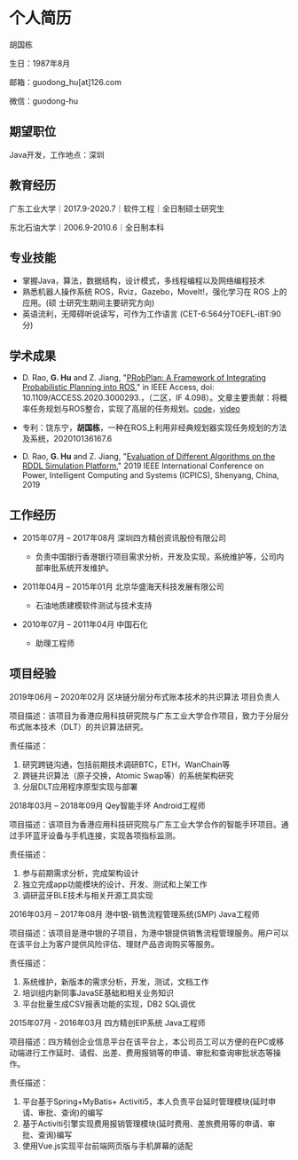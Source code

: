 # 个人简历

胡国栋

生日：1987年8月

邮箱：guodong_hu\[at\]126.com

微信：guodong-hu

## 期望职位

Java开发，工作地点：深圳

## 教育经历

广东工业大学｜2017.9-2020.7｜软件工程｜全日制硕士研究生

东北石油大学｜2006.9-2010.6｜全日制本科

## 专业技能

- 掌握Java，算法，数据结构，设计模式，多线程编程以及网络编程技术
- 熟悉机器人操作系统 ROS，Rviz，Gazebo，MoveIt!，强化学习在 ROS 上的应用。(硕
士研究生期间主要研究方向)
- 英语流利，无障碍听说读写，可作为工作语言 (CET-6:564分TOEFL-iBT:90分)

## 学术成果

- D. Rao, **G. Hu** and Z. Jiang, "[PRobPlan: A Framework of Integrating Probabilistic Planning into ROS](https://ieeexplore.ieee.org/document/9109556)," in IEEE Access, doi: 10.1109/ACCESS.2020.3000293.，（二区，IF 4.098）。文章主要贡献：将概率任务规划与ROS整合，实现了高层的任务规划。[code](https://github.com/fip-lab/PRobPlan)，[video](https://www.youtube.com/watch?v=EUkA_HW_2MM)

- 专利：饶东宁，**胡国栋**，一种在ROS上利用非经典规划器实现任务规划的方法及系统，202010136167.6

- D. Rao, **G. Hu** and Z. Jiang, "[Evaluation of Different Algorithms on the RDDL Simulation Platform](https://ieeexplore.ieee.org/document/8942571)," 2019 IEEE International Conference on Power, Intelligent Computing and Systems (ICPICS), Shenyang, China, 2019

## 工作经历

- 2015年07月 – 2017年08月 深圳四方精创资讯股份有限公司	

    - 负责中国银行香港银行项目需求分析，开发及实现，系统维护等，公司内部审批系统开发维护。

- 2011年04月 – 2015年01月 北京华盛海天科技发展有限公司	

    - 石油地质建模软件测试与技术支持

- 2010年07月 – 2011年04月 中国石化	

    - 助理工程师
 
## 项目经验


2019年06月 – 2020年02月 区块链分层分布式账本技术的共识算法 	项目负责人	

项目描述：该项目为香港应用科技研究院与广东工业大学合作项目，致力于分层分布式账本技术（DLT）的共识算法研究。

责任描述：

1.	研究跨链沟通，包括前期技术调研BTC，ETH，WanChain等
2.	跨链共识算法（原子交换，Atomic Swap等）的系统架构研究
3.	分层DLT应用程序原型实现与部署


2018年03月 – 2018年09月 Qey智能手环	Android工程师	

项目描述：该项目为香港应用科技研究院与广东工业大学合作的智能手环项目。通过手环蓝牙设备与手机连接，实现各项指标监测。

责任描述：

1.	参与前期需求分析，完成架构设计
2.	独立完成app功能模块的设计、开发、测试和上架工作
3.	调研蓝牙BLE技术与相关开源工具实现

2016年03月 – 2017年08月 港中银-销售流程管理系统(SMP)    	Java工程师	

项目描述：该项目是港中银的子项目，为港中银提供销售流程管理服务。用户可以在该平台上为客户提供风险评估、理财产品咨询购买等服务。

责任描述：

1.	系统维护，新版本的需求分析，开发，测试，文档工作
2.	培训组内新同事JavaSE基础和相关业务知识
3.	平台批量生成CSV报表功能的实现，DB2 SQL调优

2015年07月 - 2016年03月 四方精创EIP系统   	Java工程师	

项目描述：四方精创企业信息平台在该平台上，本公司员工可以方便的在PC或移动端进行工作延时、请假、出差、费用报销等的申请、审批和查询审批状态等操作。

责任描述：

1.	平台基于Spring+MyBatis+ Activiti5，本人负责平台延时管理模块(延时申请、审批、查询)的编写
2.	基于Activiti引擎实现费用报销管理模块(延时费用、差旅费用等的申请、审批、查询)编写
3.	使用Vue.js实现平台前端网页版与手机屏幕的适配
